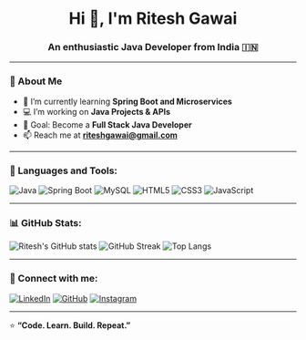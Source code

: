 <h1 align="center">Hi 👋, I'm Ritesh Gawai</h1>
<h3 align="center">An enthusiastic Java Developer from India 🇮🇳</h3>

---

### 💫 About Me
- 🌱 I’m currently learning **Spring Boot and Microservices**
- 💻 I’m working on **Java Projects & APIs**
- 🎯 Goal: Become a **Full Stack Java Developer**
- 📫 Reach me at **riteshgawai@gmail.com**

---

### 🧠 Languages and Tools:
![Java](https://img.shields.io/badge/Java-ED8B00?style=for-the-badge&logo=openjdk&logoColor=white)
![Spring Boot](https://img.shields.io/badge/Spring%20Boot-6DB33F?style=for-the-badge&logo=springboot&logoColor=white)
![MySQL](https://img.shields.io/badge/MySQL-005C84?style=for-the-badge&logo=mysql&logoColor=white)
![HTML5](https://img.shields.io/badge/HTML5-E34F26?style=for-the-badge&logo=html5&logoColor=white)
![CSS3](https://img.shields.io/badge/CSS3-1572B6?style=for-the-badge&logo=css3&logoColor=white)
![JavaScript](https://img.shields.io/badge/JavaScript-323330?style=for-the-badge&logo=javascript&logoColor=F7DF1E)

---

### 📊 GitHub Stats:
![Ritesh's GitHub stats](https://github-readme-stats.vercel.app/api?username=Ritesh-Gawai&show_icons=true&theme=radical)
![GitHub Streak](https://github-readme-streak-stats.herokuapp.com/?user=Ritesh-Gawai&theme=radical)
![Top Langs](https://github-readme-stats.vercel.app/api/top-langs/?username=Ritesh-Gawai&layout=compact&theme=radical)

---

### 🤝 Connect with me:
[![LinkedIn](https://img.shields.io/badge/LinkedIn-blue?style=for-the-badge&logo=linkedin)](https://www.linkedin.com/in/ritesh-gawai-48b42825b/)
[![GitHub](https://img.shields.io/badge/GitHub-black?style=for-the-badge&logo=github)](https://github.com/Ritesh-Gawai)
[![Instagram](https://img.shields.io/badge/Instagram-E4405F?style=for-the-badge&logo=instagram&logoColor=white)](https://www.instagram.com/ritesh_gawai30/)


---

⭐ **“Code. Learn. Build. Repeat.”**
